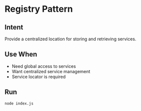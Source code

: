 # Registry Pattern

## Intent
Provide a centralized location for storing and retrieving services.

## Use When
- Need global access to services
- Want centralized service management
- Service locator is required

## Run
`node index.js`
